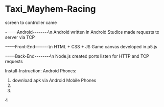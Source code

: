 # Taxi_Mayhem-Racing
screen to controller came




------Android--------\n
Android written in Android Studios
made requests to server via TCP

-----Front-End-------\n
HTML + CSS + JS
Game canvas developed in p5.js 

-----Back-End--------\n
Node.js 
created ports listen for HTTP and TCP requests






Install-Instruction:
Android Phones:
1. download apk via Android Mobile Phones
2. 
3.
4
